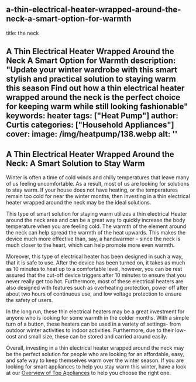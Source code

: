 
a-thin-electrical-heater-wrapped-around-the-neck-a-smart-option-for-warmth
---
title: the neck

A Thin Electrical Heater Wrapped Around the Neck A Smart Option for Warmth
description: "Update your winter wardrobe with this smart stylish and practical solution to staying warm this season Find out how a thin electrical heater wrapped around the neck is the perfect choice for keeping warm while still looking fashionable"
keywords: heater
tags: ["Heat Pump"]
author: Curtis
categories: ["Household Appliances"]
cover: 
 image: /img/heatpump/138.webp
 alt: ''
---
## A Thin Electrical Heater Wrapped Around the Neck: A Smart Solution to Stay Warm

Winter is often a time of cold winds and chilly temperatures that leave many of us feeling uncomfortable. As a result, most of us are looking for solutions to stay warm. If your house does not have heating, or the temperatures remain too cold for near the winter months, then investing in a thin electrical heater wrapped around the neck may be the ideal solutions. 

This type of smart solution for staying warm utilizes a thin electrical Heater around the neck area and can be a great way to quickly increase the body temperature when you are feeling cold. The warmth of the element around the neck can help spread the warmth of the heat upwards. This makes the device much more effective than, say, a handwarmer – since the neck is much closer to the heart, which can help promote more even warmth. 

Moreover, this type of electrical heater has been designed in such a way, that it is safe to use. After the device has been turned on, it takes as much as 10 minutes to heat up to a comfortable level, however, you can be rest assured that the cut-off device triggers after 10 minutes to ensure that you never really get too hot. Furthermore, most of these electrical heaters are also designed with features such as overheating protection, power off after about two hours of continuous use, and low voltage protection to ensure the safety of users. 

In the long run, these thin electrical heaters may be a great investment for anyone who is looking for some warmth in the colder months. With a simple turn of a button, these heaters can be used in a variety of settings- from outdoor winter activities to indoor activities. Furthermore, due to their low-cost and small size, these can be stored and carried around easily. 

Overall, investing in a thin electrical heater wrapped around the neck may be the perfect solution for people who are looking for an affordable, easy, and safe way to keep themselves warm over the winter season. If you are looking for smart appliances to help you stay warm this winter, have a look at our [Overview of Top Appliances](./pages/appliance-overview) to help you choose the right one.
